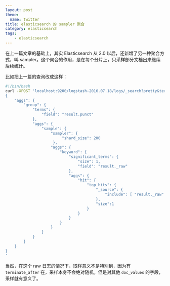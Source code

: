 ```yaml
---
layout: post
theme:
  name: twitter
title: elasticsearch 的 sampler 聚合
category: elasticsearch
tags:
    - elasticsearch
---
```


在上一篇文章的基础上，其实 Elasticsearch 从 2.0 以后，还新增了另一种聚合方式，叫 sampler。这个聚合的作用，是在每个分片上，只采样部分文档出来继续后续统计。

比如把上一篇的查询改成这样：

```bash
#!/bin/bash
curl -XPOST 'localhost:9200/logstash-2016.07.18/logs/_search?pretty&terminate_after=10000&size=0' -d '
{
    "aggs": {
        "group": {
            "terms": {
                "field": "result.punct"
            },
            "aggs": {
                "sample": {
                    "sampler": {
                         "shard_size": 200
                     },
                    "aggs": {
                        "keyword": {
                            "significant_terms": {
                                "size": 1,
                                "field": "result._raw"
                            },
                            "aggs": {
                                "hit": {
                                    "top_hits": {
                                        "_source": {
                                            "include": [ "result._raw" ]
                                        },
                                        "size":1
                                    }
                                }
                            }
                        }
                    }
                }
            }
        }
    }
}
'
```

当然，在这个 raw 日志的情况下，取样意义不是特别到，因为有 `terminate_after` 在，采样本身不会绝对随机。但是对其他 `doc_values` 的字段，采样就有意义了。
